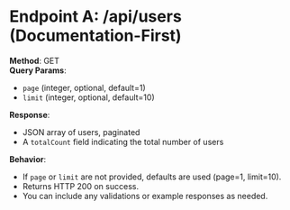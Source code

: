 # Endpoint A: /api/users (Documentation-First)

**Method**: GET  
**Query Params**:

- `page` (integer, optional, default=1)
- `limit` (integer, optional, default=10)

**Response**:

- JSON array of users, paginated
- A `totalCount` field indicating the total number of users

**Behavior**:

- If `page` or `limit` are not provided, defaults are used (page=1, limit=10).
- Returns HTTP 200 on success.
- You can include any validations or example responses as needed.
